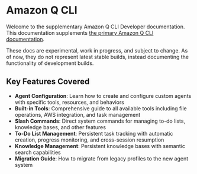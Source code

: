 # Amazon Q CLI

Welcome to the supplementary Amazon Q CLI Developer documentation.
This documentation supplements [the primary Amazon Q CLI documentation](https://docs.aws.amazon.com/amazonq/latest/qdeveloper-ug/command-line.html).

These docs are experimental, work in progress, and subject to change. As of now, they do not represent latest stable builds, instead documenting the functionality of development builds.

## Key Features Covered

- **Agent Configuration**: Learn how to create and configure custom agents with specific tools, resources, and behaviors
- **Built-in Tools**: Comprehensive guide to all available tools including file operations, AWS integration, and task management
- **Slash Commands**: Direct system commands for managing to-do lists, knowledge bases, and other features
- **To-Do List Management**: Persistent task tracking with automatic creation, progress monitoring, and cross-session resumption
- **Knowledge Management**: Persistent knowledge bases with semantic search capabilities
- **Migration Guide**: How to migrate from legacy profiles to the new agent system

